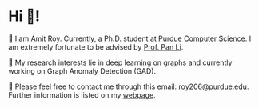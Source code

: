 
# Hi 👋! 
🌱 I am Amit Roy. Currently, a Ph.D. student at [Purdue Computer Science](https://www.cs.purdue.edu/). I am extremely fortunate to be advised by [Prof. Pan Li](https://www.cs.purdue.edu/people/faculty/panli.html).

🧐 My research interests lie in deep learning on graphs and currently working on Graph Anomaly Detection (GAD).

🌟 Please feel free to contact me through this email: roy206@purdue.edu. Further information is listed on my [webpage](https://amitroy7781.github.io/). 

